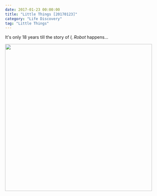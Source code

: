 ```yaml
---
date: 2017-01-23 00:00:00
title: "Little Things [20170123]"
category: "Life Discovery"
tag: "Little Things"
---
```


It's only 18 years till the story of *I, Robot* happens...

<img class="img-responsive center-block" src="https://raw.githubusercontent.com/joshua19881228/my_blogs/master/Life_Discovery/Little_Things/figures/IRobot.jpg" alt="" width="480"/>